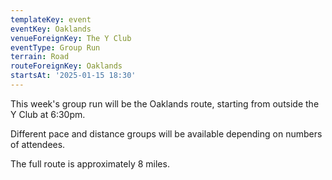 ```yaml
---
templateKey: event
eventKey: Oaklands
venueForeignKey: The Y Club
eventType: Group Run
terrain: Road
routeForeignKey: Oaklands
startsAt: '2025-01-15 18:30'
---
```

This week's group run will be the Oaklands route,
starting from outside the Y Club at 6:30pm.

Different pace and distance groups will be available depending on 
numbers of attendees.

The full route is approximately 8 miles.